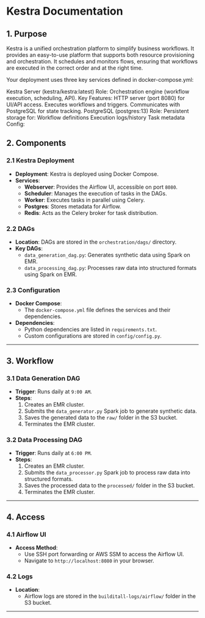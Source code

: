 # **Kestra Documentation**

## **1. Purpose**

Kestra is a unified orchestration platform to simplify business workflows. It provides an easy-to-use platform that supports both resource provisioning and orchestration. It schedules and monitors flows, ensuring that workflows are executed in the correct order and at the right time.



Your deployment uses three key services defined in docker-compose.yml:

Kestra Server (kestra/kestra:latest)
Role: Orchestration engine (workflow execution, scheduling, API).
Key Features:
HTTP server (port 8080) for UI/API access.
Executes workflows and triggers.
Communicates with PostgreSQL for state tracking.
PostgreSQL (postgres:13)
Role: Persistent storage for:
Workflow definitions
Execution logs/history
Task metadata
Config:



## **2. Components**
### **2.1 Kestra Deployment**
- **Deployment**: Kestra is deployed using Docker Compose.
- **Services**:
  - **Webserver**: Provides the Airflow UI, accessible on port `8080`.
  - **Scheduler**: Manages the execution of tasks in the DAGs.
  - **Worker**: Executes tasks in parallel using Celery.
  - **Postgres**: Stores metadata for Airflow.
  - **Redis**: Acts as the Celery broker for task distribution.

### **2.2 DAGs**
- **Location**: DAGs are stored in the `orchestration/dags/` directory.
- **Key DAGs**:
  - `data_generation_dag.py`: Generates synthetic data using Spark on EMR.
  - `data_processing_dag.py`: Processes raw data into structured formats using Spark on EMR.

### **2.3 Configuration**
- **Docker Compose**:
  - The `docker-compose.yml` file defines the services and their dependencies.
- **Dependencies**:
  - Python dependencies are listed in `requirements.txt`.
  - Custom configurations are stored in `config/config.py`.

---

## **3. Workflow**
### **3.1 Data Generation DAG**
- **Trigger**: Runs daily at `9:00 AM`.
- **Steps**:
  1. Creates an EMR cluster.
  2. Submits the `data_generator.py` Spark job to generate synthetic data.
  3. Saves the generated data to the `raw/` folder in the S3 bucket.
  4. Terminates the EMR cluster.

### **3.2 Data Processing DAG**
- **Trigger**: Runs daily at `6:00 PM`.
- **Steps**:
  1. Creates an EMR cluster.
  2. Submits the `data_processor.py` Spark job to process raw data into structured formats.
  3. Saves the processed data to the `processed/` folder in the S3 bucket.
  4. Terminates the EMR cluster.

---

## **4. Access**
### **4.1 Airflow UI**
- **Access Method**:
  - Use SSH port forwarding or AWS SSM to access the Airflow UI.
  - Navigate to `http://localhost:8080` in your browser.

### **4.2 Logs**
- **Location**:
  - Airflow logs are stored in the `builditall-logs/airflow/` folder in the S3 bucket.

---
